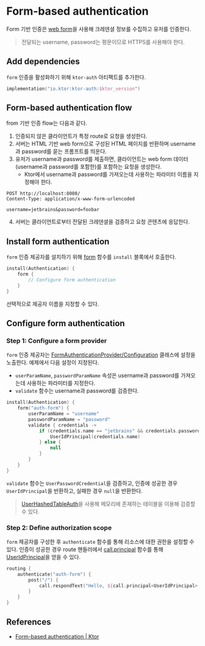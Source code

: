 # Form-based authentication

Form 기반 인증은 [web form](https://developer.mozilla.org/en-US/docs/Learn/Forms)을 사용해 크레덴셜 정보를 수집하고 유저를 인증한다.

> 전달되는 username, password는 평문이므로 HTTPS를 사용해야 한다.

## **Add dependencies**

`form` 인증을 활성화하기 위해 `ktor-auth` 아티팩트를 추가한다.

```kotlin
implementation("io.ktor:ktor-auth:$ktor_version")
```

## **Form-based authentication flow**

from 기반 인증 flow는 다음과 같다.

1. 인증되지 않은 클라이언트가 특정 route로 요청을 생성한다.
2. 서버는 HTML 기반 web form으로 구성된 HTML 페이지를 반환하며 username과 password를 묻는 프롬프트를 띄운다.
3. 유저가 username과 password를 제출하면, 클라이언트는 web form 데이터(username과 password를 포함한)를 포함하는 요청을 생성한다.
    * Ktor에서 username과 password를 가져오는데 사용하는 파라미터 이름을 지정해야 한다.

```
POST http://localhost:8080/
Content-Type: application/x-www-form-urlencoded

username=jetbrains&password=foobar
```

4. 서버는 클라이언트로부터 전달된 크레덴셜을 검증하고 요청 콘텐츠에 응답한다.

## **Install form authentication**

`form` 인증 제공자를 설치하기 위해 [form](https://api.ktor.io/ktor-features/ktor-auth/ktor-auth/io.ktor.auth/form.html)
함수를 `install` 블록에서 호출한다.

```kotlin
install(Authentication) {
    form {
        // Configure form authentication
    }
}
```

선택적으로 제공자 이름을 지정할 수 있다.

## **Configure form authentication**

### **Step 1: Configure a form provider**

`form` 인증
제공자는 [FormAuthenticationProvider/Configuration](https://api.ktor.io/ktor-features/ktor-auth/ktor-auth/io.ktor.auth/-form-authentication-provider/-configuration/index.html)
클래스에 설정을 노출한다. 예제에서 다음 설정이 지정된다.

- `userParamName`, `passwordParamName` 속성은 username과 password를 가져오는데 사용하는 파라미터를 지정한다.
- `validate` 함수는 username과 password를 검증한다.

```kotlin
install(Authentication) {
    form("auth-form") {
        userParamName = "username"
        passwordParamName = "password"
        validate { credentials ->
            if (credentials.name == "jetbrains" && credentials.password == "foobar") {
                UserIdPrincipal(credentials.name)
            } else {
                null
            }
        }
    }
}
```

`validate` 함수는 `UserPasswordCredential`을 검증하고, 인증에 성공한 경우 `UserIdPrincipal`을 반환하고, 실패한 경우 `null`을 반환한다.

> [UserHashedTableAuth](https://ktor.io/docs/basic.html#validate-user-hash)을 사용해 메모리에 존재하는 테이블을 이용해 검증할 수 있다.

### **Step 2: Define authorization scope**

`form` 제공자를 구성한 후 `authenticate` 함수를 통해 리소스에 대한 권한을 설정할 수 있다. 인증이 성공한 경우 route
핸들러에서 [call.principal](https://api.ktor.io/ktor-features/ktor-auth/ktor-auth/io.ktor.auth/principal.html) 함수를
통해 [UserIdPrincipal](https://api.ktor.io/ktor-features/ktor-auth/ktor-auth/io.ktor.auth/-user-id-principal/index.html)을
얻을 수 있다.

```kotlin
routing {
    authenticate("auth-form") {
        post("/") {
            call.respondText("Hello, ${call.principal<UserIdPrincipal>()?.name}!")
        }
    }
}
```

## References

* [Form-based authentication | Ktor](https://ktor.io/docs/form.html)